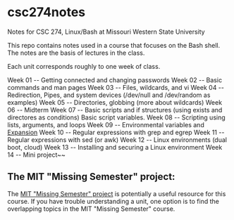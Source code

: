 # csc274notes
Notes for CSC 274, Linux/Bash at Missouri Western State University

This repo contains notes used in a course that focuses on the Bash shell.  The notes are the basis of lectures in the class.

Each unit corresponds roughly to one week of class.

Week 01 -- Getting connected and changing passwords
Week 02 -- Basic commands and man pages
Week 03 -- Files, wildcards, and vi
Week 04 -- Redirection, Pipes, and system devices (/dev/null and /dev/random as examples)
Week 05 -- Directories, globbing (more about wildcards)
Week 06 -- Midterm
Week 07 -- Basic scripts and if structures (using exists and directores as conditions) Basic script variables.
Week 08 -- Scripting using lists, arguments, and loops
Week 09 -- Environmental variables and [Expansion](http://linuxcommand.org/lc3_lts0080.php)
Week 10 -- Regular expressions with grep and egrep
Week 11 -- Regular expressions with sed (or awk)
Week 12 -- Linux environments (dual boot, cloud)
Week 13 -- Installing and securing a Linux environment
Week 14 -- Mini project~~

## The MIT "Missing Semester" project:

The [MIT "Missing Semester" project](https://missing.csail.mit.edu/) is potentially a useful resource for this course.  If you have trouble understanding a unit, one option is to find the overlapping topics in the MIT "Missing Semester" course.
